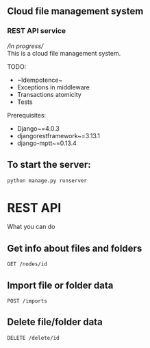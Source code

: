 ## Cloud file management system 
### REST API service

*/in progress/*\
This is a cloud file management system. 

TODO:
- ~Idempotence~
- Exceptions in middleware
- Transactions atomicity
- Tests

Prerequisites:
- Django~=4.0.3
- djangorestframework~=3.13.1
- django-mptt~=0.13.4

## To start the server:
    python manage.py runserver
   

# REST API
What you can do

## Get info about files and folders
    GET /nodes/id
  
## Import file or folder data
    POST /imports

## Delete file/folder data
    DELETE /delete/id


